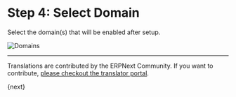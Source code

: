 # Step 4: Select Domain

Select the domain(s) that will be enabled after setup.

<img alt="Domains" class="screenshot" src="{{docs_base_url}}/assets/img/setup-wizard/step-4.png">

---

Translations are contributed by the ERPNext Community. If you want to contribute, [please checkout the translator portal](https://translate.erpnext.com).

{next}
